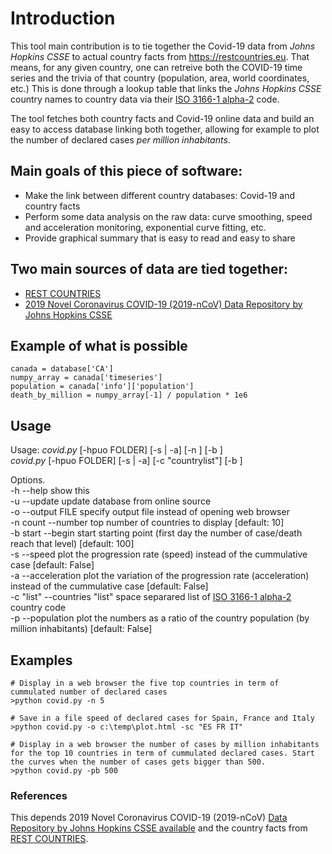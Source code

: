 # Introduction
This tool main contribution is to tie together the Covid-19 data from *Johns Hopkins CSSE* to actual country facts from https://restcountries.eu. That means, for any given country, one can retreive both the COVID-19 time series and the trivia of that country (population, area, world coordinates, etc.) This is done through a lookup table that links the *Johns Hopkins CSSE* country names to country data via their [ISO 3166-1 alpha-2](https://en.wikipedia.org/wiki/ISO_3166-1_alpha-2) code.

The tool fetches both country facts and Covid-19 online data and build an easy to access database linking both together, allowing for example to plot the number of declared cases *per million inhabitants*.

## Main goals of this piece of software:
* Make the link between different country databases: Covid-19 and country facts
* Perform some data analysis on the raw data: curve smoothing, speed and acceleration monitoring, exponential curve fitting, etc.
* Provide graphical summary that is easy to read and easy to share

## Two main sources of data are tied together:
* [REST COUNTRIES](https://restcountries.eu/)
* [2019 Novel Coronavirus COVID-19 (2019-nCoV) Data Repository by Johns Hopkins CSSE](https://github.com/CSSEGISandData/COVID-19)

## Example of what is possible
`canada = database['CA']`  
`numpy_array = canada['timeseries']`  
`population = canada['info']['population']`  
`death_by_million = numpy_array[-1] / population * 1e6`  

## Usage

Usage: *covid.py* [-hpuo FOLDER] [-s | -a] [-n <count>] [-b <start>]  
       *covid.py* [-hpuo FOLDER] [-s | -a] [-c "countrylist"] [-b <start>]  

Options.  
-h --help    show this  
-u --update  update database from online source  
-o --output FILE    specify output file instead of opening web browser  
-n count --number top number of countries to display [default: 10]  
-b start --begin start starting point (first day the number of case/death reach that level) [default: 100]  
-s --speed   plot the progression rate (speed) instead of the cummulative case [default: False]  
-a --acceleration   plot the variation of the progression rate (acceleration) instead of the cummulative case [default: False]  
-c "list" --countries "list" space separared list of  [ISO 3166-1 alpha-2](https://en.wikipedia.org/wiki/ISO_3166-1_alpha-2) country code  
-p --population  plot the numbers as a ratio of the country population (by million inhabitants) [default: False]  

## Examples
`# Display in a web browser the five top countries in term of cummulated number of declared cases`  
`>python covid.py -n 5`  

`# Save in a file speed of declared cases for Spain, France and Italy`  
`>python covid.py -o c:\temp\plot.html -sc "ES FR IT"`  

`# Display in a web browser the number of cases by million inhabitants for the top 10 countries in term of cummulated declared cases. Start the curves when the number of cases gets bigger than 500.`  
`>python covid.py -pb 500`  
  
### References
This depends 2019 Novel Coronavirus COVID-19 (2019-nCoV) [Data Repository by Johns Hopkins CSSE available](https://github.com/CSSEGISandData/COVID-19.git) and the country facts from [REST COUNTRIES](https://restcountries.eu).
